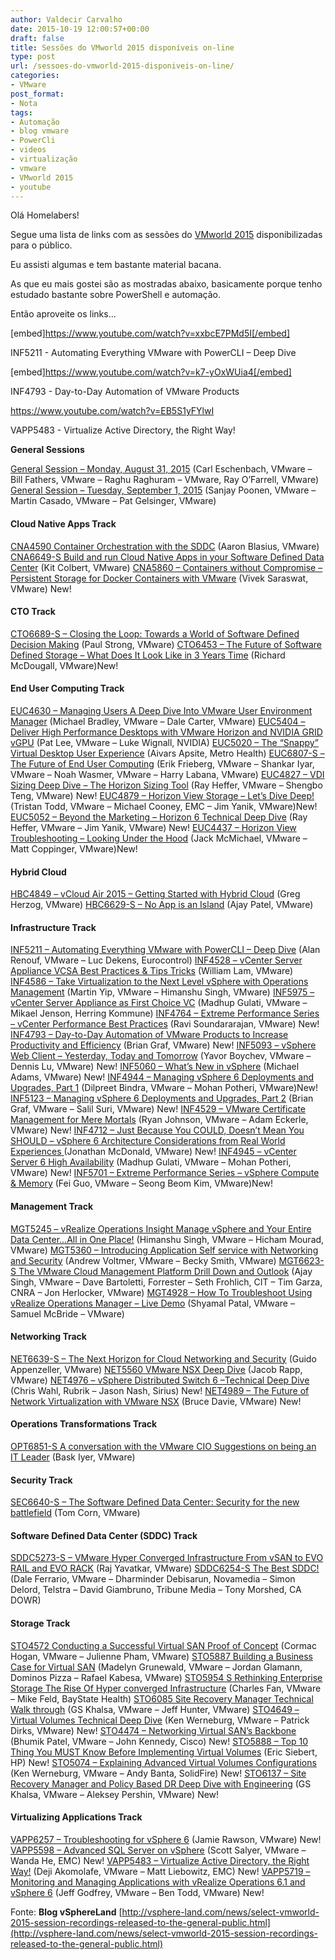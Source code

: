 ```yaml
---
author: Valdecir Carvalho
date: 2015-10-19 12:00:57+00:00
draft: false
title: Sessões do VMworld 2015 disponíveis on-line
type: post
url: /sessoes-do-vmworld-2015-disponiveis-on-line/
categories:
- VMware
post_format:
- Nota
tags:
- Automação
- blog vmware
- PowerCli
- videos
- virtualização
- vmware
- VMworld 2015
- youtube
---
```


Olá Homelabers!

Segue uma lista de links com as sessões do [VMworld 2015](https://www.vmworld.com/en/us/index.html) disponibilizadas para o público.

Eu assisti algumas e tem bastante material bacana.

As que eu mais gostei são as mostradas abaixo, basicamente porque tenho estudado bastante sobre PowerShell e automação.

Então aproveite os links...

<!-- more -->

[embed]https://www.youtube.com/watch?v=xxbcE7PMd5I[/embed]

INF5211 - Automating Everything VMware with PowerCLI – Deep Dive

[embed]https://www.youtube.com/watch?v=k7-yOxWUia4[/embed]

INF4793 - Day-to-Day Automation of VMware Products

https://www.youtube.com/watch?v=EB5S1yFYlwI

VAPP5483 - Virtualize Active Directory, the Right Way!

**General Sessions**

[General Session – Monday, August 31, 2015](https://www.youtube.com/watch?v=SjdTWsEvDqs) (Carl Eschenbach, VMware – Bill Fathers, VMware – Raghu Raghuram – VMware, Ray O’Farrell, VMware)
[General Session – Tuesday, September 1, 2015](https://www.youtube.com/watch?v=5FFxdwkNoU0) (Sanjay Poonen, VMware – Martin Casado, VMware – Pat Gelsinger, VMware)



#### **Cloud Native Apps Track**



[CNA4590 Container Orchestration with the SDDC](https://www.youtube.com/watch?v=-0lVmbxvCT0) (Aaron Blasius, VMware)
[CNA6649-S Build and run Cloud Native Apps in your Software Defined Data Center](https://www.youtube.com/watch?v=cxHMzJLe84E) (Kit Colbert, VMware)
[CNA5860 – Containers without Compromise – Persistent Storage for Docker Containers with VMware](https://www.youtube.com/watch?v=9anML2Kc6v0) (Vivek Saraswat, VMware) New!



#### **CTO Track**



[CTO6689-S – Closing the Loop: Towards a World of Software Defined Decision Making](https://www.youtube.com/watch?v=ovW2gDHcLg4) (Paul Strong, VMware)
[CTO6453 – The Future of Software Defined Storage – What Does It Look Like in 3 Years Time](https://www.youtube.com/watch?v=15DnH25Ytv4) (Richard McDougall, VMware)New!



#### **End User Computing Track**



[EUC4630 – Managing Users A Deep Dive Into VMware User Environment Manager](https://www.youtube.com/watch?v=rEyGYqI0qOk) (Michael Bradley, VMware – Dale Carter, VMware)
[EUC5404 – Deliver High Performance Desktops with VMware Horizon and NVIDIA GRID vGPU](https://www.youtube.com/watch?v=-qxf5iF8Scw) (Pat Lee, VMware – Luke Wignall, NVIDIA)
[EUC5020 – The “Snappy” Virtual Desktop User Experience](https://www.youtube.com/watch?v=W0L7VD3cjgk) (Aivars Apsite, Metro Health)
[EUC6807-S – The Future of End User Computing](https://www.youtube.com/watch?v=mDvDfOnKm6k) (Erik Frieberg, VMware – Shankar Iyar, VMware – Noah Wasmer, VMware – Harry Labana, VMware)
[EUC4827 – VDI Sizing Deep Dive – The Horizon Sizing Tool](https://www.youtube.com/watch?v=qTPMy5qdJ_o) (Ray Heffer, VMware – Shengbo Teng, VMware) New!
[EUC4879 – Horizon View Storage – Let’s Dive Deep!](https://www.youtube.com/watch?v=VaBBaidnG3o) (Tristan Todd, VMware – Michael Cooney, EMC – Jim Yanik, VMware)New!
[EUC5052 – Beyond the Marketing – Horizon 6 Technical Deep Dive](https://www.youtube.com/watch?v=SsbwpBKWc2c) (Ray Heffer, VMware – Jim Yanik, VMware) New!
[EUC4437 – Horizon View Troubleshooting – Looking Under the Hood](https://www.youtube.com/watch?v=L0sui0NsBJg) (Jack McMichael, VMware – Matt Coppinger, VMware)New!



#### **Hybrid Cloud**



[HBC4849 – vCloud Air 2015 – Getting Started with Hybrid Cloud](https://www.youtube.com/watch?v=0HMK71BBxXA) (Greg Herzog, VMware)
[HBC6629-S – No App is an Island](https://www.youtube.com/watch?v=hj6m1cDpiH0) (Ajay Patel, VMware)



#### **Infrastructure Track**



[INF5211 – Automating Everything VMware with PowerCLI – Deep Dive](https://www.youtube.com/watch?v=xxbcE7PMd5I) (Alan Renouf, VMware – Luc Dekens, Eurocontrol)
[INF4528 – vCenter Server Appliance VCSA Best Practices & Tips Tricks](https://www.youtube.com/watch?v=S8pgFDxTnrY) (William Lam, VMware)
[INF4586 – Take Virtualization to the Next Level vSphere with Operations Management](https://www.youtube.com/watch?v=kXhQhWavGBQ) (Martin Yip, VMware – Himanshu Singh, VMware)
[INF5975 – vCenter Server Appliance as First Choice VC](https://www.youtube.com/watch?v=jbbFbdrQMXY) (Madhup Gulati, VMware – Mikael Jenson, Herring Kommune)
[INF4764 – Extreme Performance Series – vCenter Performance Best Practices](https://www.youtube.com/watch?v=G0FEbWyWPb8) (Ravi Soundararajan, VMware) New!
[INF4793 – Day-to-Day Automation of VMware Products to Increase Productivity and Efficiency](https://www.youtube.com/watch?v=k7-yOxWUia4) (Brian Graf, VMware) New!
[INF5093 – vSphere Web Client – Yesterday, Today and Tomorrow](https://www.youtube.com/watch?v=vMRJP0WiZAo) (Yavor Boychev, VMware – Dennis Lu, VMware) New!
[INF5060 – What’s New in vSphere](https://www.youtube.com/watch?v=Yh1t-7EkfiM) (Michael Adams, VMware) New!
[INF4944 – Managing vSphere 6 Deployments and Upgrades, Part 1](https://www.youtube.com/watch?v=4Z9FYqB1zPA) (Dilpreet Bindra, VMware – Mohan Potheri, VMware)New!
[INF5123 – Managing vSphere 6 Deployments and Upgrades, Part 2](https://www.youtube.com/watch?v=xL9Ky1t0QNI) (Brian Graf, VMware – Salil Suri, VMware) New!
[INF4529 – VMware Certificate Management for Mere Mortals](https://www.youtube.com/watch?v=SDaL9Rj32BQ) (Ryan Johnson, VMware – Adam Eckerle, VMware) New!
[INF4712 – Just Because You COULD, Doesn’t Mean You SHOULD – vSphere 6 Architecture Considerations from Real World Experiences ](https://www.youtube.com/watch?v=m4Vt_SD0mXc)(Jonathan McDonald, VMware) New!
[INF4945 – vCenter Server 6 High Availability](https://www.youtube.com/watch?v=ZydxSKUdKSQ) (Madhup Gulati, VMware – Mohan Potheri, VMware) New!
[INF5701 – Extreme Performance Series – vSphere Compute & Memory](https://www.youtube.com/watch?v=DMZD0kOCoYY) (Fei Guo, VMware – Seong Beom Kim, VMware)New!



#### **Management Track**



[MGT5245 – vRealize Operations Insight Manage vSphere and Your Entire Data Center…All in One Place!](https://www.youtube.com/watch?v=tu1tIoaMNuw) (Himanshu Singh, VMware – Hicham Mourad, VMware)
[MGT5360 – Introducing Application Self service with Networking and Security](https://www.youtube.com/watch?v=hvfxn5s_H-0) (Andrew Voltmer, VMware – Becky Smith, VMware)
[MGT6623-S The VMware Cloud Management Platform Drill Down and Outlook](https://www.youtube.com/watch?v=pmouCRgPCY4) (Ajay Singh, VMware – Dave Bartoletti, Forrester – Seth Frohlich, CIT – Tim Garza, CNRA – Jon Herlocker, VMware)
[MGT4928 – How To Troubleshoot Using vRealize Operations Manager – Live Demo](https://www.youtube.com/watch?v=xP7b2r_lSOE) (Shyamal Patal, VMware – Samuel McBride – VMware)



#### **Networking Track**



[NET6639-S – The Next Horizon for Cloud Networking and Security](https://www.youtube.com/watch?v=RBJ-KoAM-OQ) (Guido Appenzeller, VMware)
[NET5560 VMware NSX Deep Dive](https://www.youtube.com/watch?v=LiIJvbRWTJY) (Jacob Rapp, VMware)
[NET4976 – vSphere Distributed Switch 6 –Technical Deep Dive](https://www.youtube.com/watch?v=IJCbqxELrfg) (Chris Wahl, Rubrik – Jason Nash, Sirius) New!
[NET4989 – The Future of Network Virtualization with VMware NSX](https://www.youtube.com/watch?v=_Vx6knOzND4) (Bruce Davie, VMware) New!



#### **Operations Transformations Track**



[OPT6851-S A conversation with the VMware CIO Suggestions on being an IT Leader](https://www.youtube.com/watch?v=fXPC7EWrNAw) (Bask Iyer, VMware)



#### **Security Track**



[SEC6640-S – The Software Defined Data Center: Security for the new battlefield](https://www.youtube.com/watch?v=4j8J61KSu5E) (Tom Corn, VMware)



#### **Software Defined Data Center (SDDC) Track**



[SDDC5273-S – VMware Hyper Converged Infrastructure From vSAN to EVO RAIL and EVO RACK](https://www.youtube.com/watch?v=w3siUzszA1U) (Raj Yavatkar, VMware)
[SDDC6254-S The Best SDDC!](https://www.youtube.com/watch?v=rbkIlmVvmJ4) (Dale Ferrario, VMware – Dharminder Debisarun, Novamedia – Simon Delord, Telstra – David Giambruno, Tribune Media – Tony Morshed, CA DOWR)



#### **Storage Track**



[STO4572 Conducting a Successful Virtual SAN Proof of Concept](https://www.youtube.com/watch?v=MxLrM3erecE) (Cormac Hogan, VMware – Julienne Pham, VMware)
[STO5887 Building a Business Case for Virtual SAN](https://www.youtube.com/watch?v=oMDGfCRCe-A) (Madelyn Grunewald, VMware – Jordan Glamann, Dominos Pizza – Rafael Kabesa, VMware)
[STO5954 S Rethinking Enterprise Storage The Rise Of Hyper converged Infrastructure](https://www.youtube.com/watch?v=xV5f4yTAEEU) (Charles Fan, VMware – Mike Feld, BayState Health)
[STO6085 Site Recovery Manager Technical Walk through](https://www.youtube.com/watch?v=T6bKp6itCvI) (GS Khalsa, VMware – Jeff Hunter, VMware)
[STO4649 – Virtual Volumes Technical Deep Dive](https://www.youtube.com/watch?v=4iYVbK40AYs) (Ken Werneburg, VMware – Patrick Dirks, VMware) New!
[STO4474 – Networking Virtual SAN’s Backbone](https://www.youtube.com/watch?v=165UBGoErSA) (Bhumik Patel, VMware – John Kennedy, Cisco) New!
[STO5888 – Top 10 Thing You MUST Know Before Implementing Virtual Volumes](https://www.youtube.com/watch?v=aDGkascbazc) (Eric Siebert, HP) New!
[STO5074 – Explaining Advanced Virtual Volumes Configurations](https://www.youtube.com/watch?v=J_CHL9vSkIY) (Ken Werneburg, VMware – Andy Banta, SolidFire) New!
[STO6137 – Site Recovery Manager and Policy Based DR Deep Dive with Engineering](https://www.youtube.com/watch?v=EEK5LfS-waE) (GS Khalsa, VMware – Aleksey Pershin, VMware) New!



#### **Virtualizing Applications Track**



[VAPP6257 – Troubleshooting for vSphere 6](https://www.youtube.com/watch?v=vsq50iPgjRI) (Jamie Rawson, VMware) New!
[VAPP5598 – Advanced SQL Server on vSphere](https://www.youtube.com/watch?v=yqJXA1aL4YI) (Scott Salyer, VMware – Wanda He, EMC) New!
[VAPP5483 – Virtualize Active Directory, the Right Way!](https://www.youtube.com/watch?v=EB5S1yFYlwI) (Deji Akomolafe, VMware – Matt Liebowitz, EMC) New!
[VAPP5719 – Monitoring and Managing Applications with vRealize Operations 6.1 and vSphere 6](https://www.youtube.com/watch?v=c9K617cqij8) (Jeff Godfrey, VMware – Ben Todd, VMware) New!

Fonte: **Blog vSphereLand** [http://vsphere-land.com/news/select-vmworld-2015-session-recordings-released-to-the-general-public.html](http://vsphere-land.com/news/select-vmworld-2015-session-recordings-released-to-the-general-public.html)


